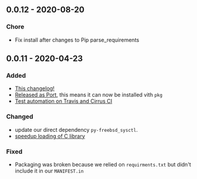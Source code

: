 ## 0.0.12 - 2020-08-20

### Chore

- Fix install after changes to Pip parse\_requirements

## 0.0.11 - 2020-04-23

### Added

- [This changelog!](https://github.com/gronke/py-jail/pull/5)
- [Released as Port](), this means it can now be installed vith `pkg`
- [Test automation on Travis and Cirrus CI](https://github.com/gronke/py-jail/pull/4)

### Changed

- update our direct dependency `py-freebsd_sysctl`.
- [speedup loading of C library](https://github.com/gronke/py-jail/pull/3)

### Fixed

- Packaging was broken because we relied on `requirments.txt` but didn't include it in our `MANIFEST.in`
